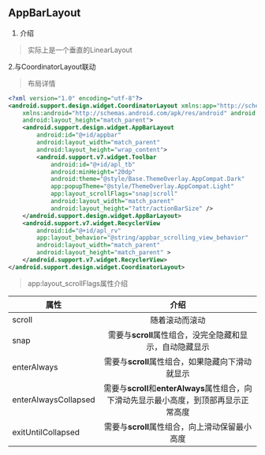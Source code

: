 ## AppBarLayout

1. 介绍
> 实际上是一个垂直的LinearLayout

2.与CoordinatorLayout联动
> 布局详情

```xml
<?xml version="1.0" encoding="utf-8"?>
<android.support.design.widget.CoordinatorLayout xmlns:app="http://schemas.android.com/apk/res-auto"
    xmlns:android="http://schemas.android.com/apk/res/android" android:layout_width="match_parent"
    android:layout_height="match_parent">
    <android.support.design.widget.AppBarLayout
        android:id="@+id/appbar"
        android:layout_width="match_parent"
        android:layout_height="wrap_content">
        <android.support.v7.widget.Toolbar
            android:id="@+id/apl_tb"
            android:minHeight="20dp"
            android:theme="@style/Base.ThemeOverlay.AppCompat.Dark"
            app:popupTheme="@style/ThemeOverlay.AppCompat.Light"
            app:layout_scrollFlags="snap|scroll"
            android:layout_width="match_parent"
            android:layout_height="?attr/actionBarSize" />
    </android.support.design.widget.AppBarLayout>
    <android.support.v7.widget.RecyclerView
        android:id="@+id/apl_rv"
        app:layout_behavior="@string/appbar_scrolling_view_behavior"
        android:layout_width="match_parent"
        android:layout_height="match_parent" >
    </android.support.v7.widget.RecyclerView>
</android.support.design.widget.CoordinatorLayout>
```
> app:layout_scrollFlags属性介绍

| 属性 | 介绍 |
| - | :-: |
| scroll | 随着滚动而滚动 |
| snap | 需要与**scroll**属性组合，没完全隐藏和显示，自动隐藏显示 |
| enterAlways | 需要与**scroll**属性组合，如果隐藏向下滑动就显示 |
| enterAlwaysCollapsed | 需要与**scroll**和**enterAlways**属性组合，向下滑动先显示最小高度，到顶部再显示正常高度 |
| exitUntilCollapsed | 需要与**scroll**属性组合，向上滑动保留最小高度 |

